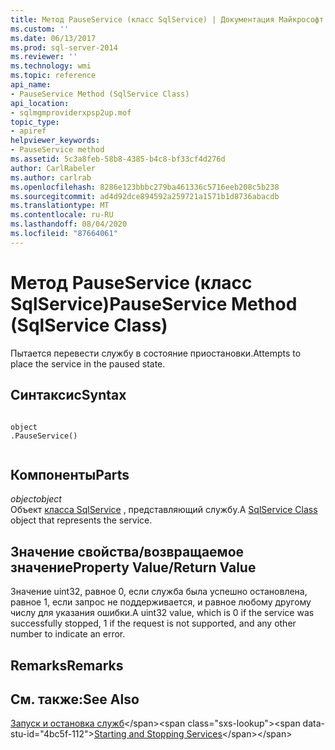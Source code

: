```yaml
---
title: Метод PauseService (класс SqlService) | Документация Майкрософт
ms.custom: ''
ms.date: 06/13/2017
ms.prod: sql-server-2014
ms.reviewer: ''
ms.technology: wmi
ms.topic: reference
api_name:
- PauseService Method (SqlService Class)
api_location:
- sqlmgmproviderxpsp2up.mof
topic_type:
- apiref
helpviewer_keywords:
- PauseService method
ms.assetid: 5c3a8feb-58b8-4385-b4c8-bf33cf4d276d
author: CarlRabeler
ms.author: carlrab
ms.openlocfilehash: 8286e123bbbc279ba461336c5716eeb208c5b238
ms.sourcegitcommit: ad4d92dce894592a259721a1571b1d8736abacdb
ms.translationtype: MT
ms.contentlocale: ru-RU
ms.lasthandoff: 08/04/2020
ms.locfileid: "87664061"
---
```

# <a name="pauseservice-method-sqlservice-class"></a><span data-ttu-id="4bc5f-102">Метод PauseService (класс SqlService)</span><span class="sxs-lookup"><span data-stu-id="4bc5f-102">PauseService Method (SqlService Class)</span></span>
  <span data-ttu-id="4bc5f-103">Пытается перевести службу в состояние приостановки.</span><span class="sxs-lookup"><span data-stu-id="4bc5f-103">Attempts to place the service in the paused state.</span></span>  
  
## <a name="syntax"></a><span data-ttu-id="4bc5f-104">Синтаксис</span><span class="sxs-lookup"><span data-stu-id="4bc5f-104">Syntax</span></span>  
  
```  
  
object  
.PauseService()  
  
```  
  
## <a name="parts"></a><span data-ttu-id="4bc5f-105">Компоненты</span><span class="sxs-lookup"><span data-stu-id="4bc5f-105">Parts</span></span>  
 <span data-ttu-id="4bc5f-106">*object*</span><span class="sxs-lookup"><span data-stu-id="4bc5f-106">*object*</span></span>  
 <span data-ttu-id="4bc5f-107">Объект [класса SqlService](sqlservice-class.md) , представляющий службу.</span><span class="sxs-lookup"><span data-stu-id="4bc5f-107">A [SqlService Class](sqlservice-class.md) object that represents the service.</span></span>  
  
## <a name="property-valuereturn-value"></a><span data-ttu-id="4bc5f-108">Значение свойства/возвращаемое значение</span><span class="sxs-lookup"><span data-stu-id="4bc5f-108">Property Value/Return Value</span></span>  
 <span data-ttu-id="4bc5f-109">Значение uint32, равное 0, если служба была успешно остановлена, равное 1, если запрос не поддерживается, и равное любому другому числу для указания ошибки.</span><span class="sxs-lookup"><span data-stu-id="4bc5f-109">A uint32 value, which is 0 if the service was successfully stopped, 1 if the request is not supported, and any other number to indicate an error.</span></span>  
  
## <a name="remarks"></a><span data-ttu-id="4bc5f-110">Remarks</span><span class="sxs-lookup"><span data-stu-id="4bc5f-110">Remarks</span></span>  
  
## <a name="see-also"></a><span data-ttu-id="4bc5f-111">См. также:</span><span class="sxs-lookup"><span data-stu-id="4bc5f-111">See Also</span></span>  
 <span data-ttu-id="4bc5f-112">[Запуск и остановка служб](https://technet.microsoft.com/library/ms174886\(v=sql.105\).aspx)</span><span class="sxs-lookup"><span data-stu-id="4bc5f-112">[Starting and Stopping Services](https://technet.microsoft.com/library/ms174886\(v=sql.105\).aspx)</span></span>  
  
  
